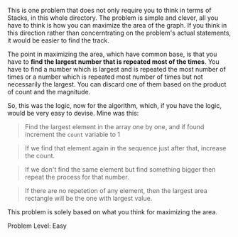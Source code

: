 This is one problem that does not only require you to think in terms of Stacks, in this whole directory. The problem is simple and clever, all you have to think is how you can maximize the area of the graph. If you think in this direction rather than concerntrating on the problem's actual statements, it would be easier to find the track.

The point in maximizing the area, which have common base, is that you have to **find the largest number that is repeated most of the times**. You have to find a number which is largest and is repeated the most number of times or a number which is repeated most number of times but not necessarily the largest. You can discard one of them based on the product of count and the magnitude.

So, this was the logic, now for the algorithm, which, if you have the logic, would be very easy to devise. Mine was this:

> Find the largest element in the array one by one, and if found increment the `count` variable to 1

> If we find that element again in the sequence just after that, increase the count.

> If we don't find the same element but find something bigger then repeat the process for that number.

> If there are no repetetion of any element, then the largest area rectangle will be the one with largest value.

This problem is solely based on what you think for maximizing the area. 

Problem Level: Easy
